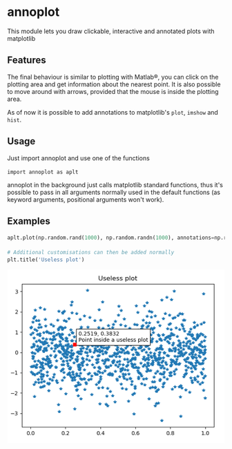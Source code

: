 # annoplot
This module lets you draw clickable, interactive and annotated plots with matplotlib

## Features
The final behaviour is similar to plotting with Matlab®, you can click on the plotting area and get information about the nearest point. It is also possible to move around with arrows, provided that the mouse is inside the plotting area.

As of now it is possible to add annotations to matplotlib's `plot`, `imshow` and `hist`.

## Usage

Just import annoplot and use one of the functions

`import annoplot as aplt`

annoplot in the background just calls matplotlib standard functions, thus it's possible to pass in all arguments normally used in the default functions (as keyword arguments, positional arguments won't work).

## Examples

```python
aplt.plot(np.random.rand(1000), np.random.randn(1000), annotations=np.repeat('Point inside a useless plot', 1000), fmt='*')

# Additional customisations can then be added normally
plt.title('Useless plot')
```

![Plot example](images/plot_example.png?raw=true "plot example")

